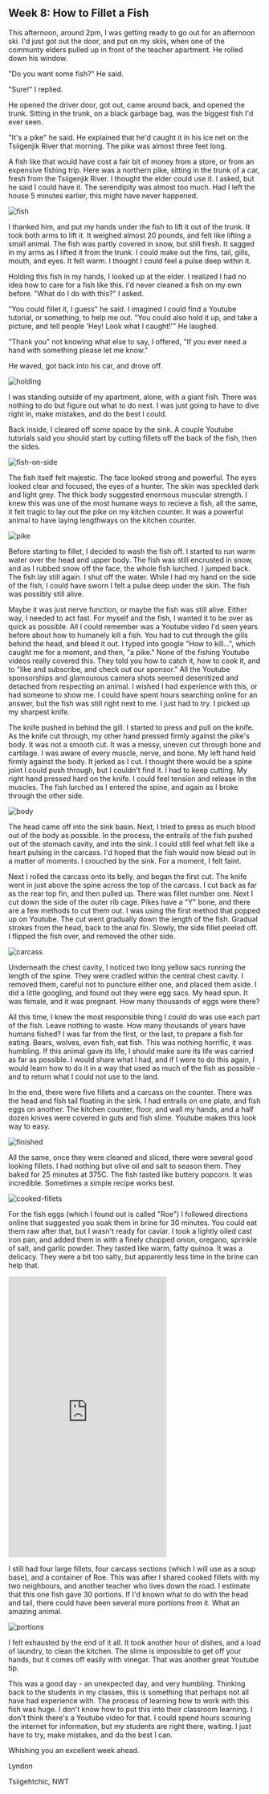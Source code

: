 ## Week 8: How to Fillet a Fish

This afternoon, around 2pm, I was getting ready to go out for an afternoon ski. I'd just got out the door, and put on my skiis, when one of the communty elders pulled up in front of the teacher apartment. He rolled down his window. 

"Do you want some fish?" He said.

"Sure!" I replied. 

He opened the driver door, got out, came around back, and opened the trunk. Sitting in the trunk, on a black garbage bag, was the biggest fish I'd ever seen. 

"It's a pike" he said. He explained that he'd caught it in his ice net on the Tsiigenjik River that morning. The pike was almost three feet long. 

A fish like that would have cost a fair bit of money from a store, or from an expensive fishing trip. Here was a northern pike, sitting in the trunk of a car, fresh from the Tsiigenjik River. I thought the elder could use it. I asked, but he said I could have it. The serendipity was almost too much. Had I left the house 5 minutes earlier, this might have never happened.   

![fish](https://www.dropbox.com/scl/fi/y09go27osg2scrgjsb0y8/20241102_135332.jpg?rlkey=8piop9vu99dcpfqzifqyqc7jm&st=l7xfjgc9&raw=1)

I thanked him, and put my hands under the fish to lift it out of the trunk. It took both arms to lift it. It weighed almost 20 pounds, and felt like lifting a small animal. The fish was partly covered in snow, but still fresh. It sagged in my arms as I lifted it from the trunk. I could make out the fins, tail, gills, mouth, and eyes. It felt warm. I thought I could feel a pulse deep within it. 

Holding this fish in my hands, I looked up at the elder. I realized I had no idea how to care for a fish like this. I'd never cleaned a fish on my own before. "What do I do with this?" I asked.

"You could fillet it, I guess" he said. I imagined I could find a Youtube tutorial, or something, to help me out. "You could also hold it up, and take a picture, and tell people 'Hey! Look what I caught!'" He laughed. 

"Thank you" not knowing what else to say, I offered, "If you ever need a hand with something please let me know."

He waved, got back into his car, and drove off. 

![holding](https://www.dropbox.com/scl/fi/x802hc1i23bjmx586rrao/20241102_141618.jpg?rlkey=i8c2wqemll2qheo7pbl91mujr&st=4i9z5yd2&raw=1)

I was standing outside of my apartment, alone, with a giant fish. There was nothing to do but figure out what to do next. I was just going to have to dive right in, make mistakes, and do the best I could. 

Back inside, I cleared off some space by the sink. A couple Youtube tutorials said you should start by cutting fillets off the back of the fish, then the sides. 

![fish-on-side](https://www.dropbox.com/scl/fi/ozzib0tqvsprx15qgsbhz/20241102_141814.jpg?rlkey=ywfssvotof7keye5ycu9l1ju4&st=c5t35zs6&raw=1)

The fish itself felt majestic. The face looked strong and powerful. The eyes looked clear and focused, the eyes of a hunter. The skin was speckled dark and light grey. The thick body suggested enormous muscular strength. I knew this was one of the most humane ways to recieve a fish, all the same, it felt tragic to lay out the pike on my kitchen counter. It was a powerful animal to have laying lengthways on the kitchen counter.   

![pike](https://www.dropbox.com/scl/fi/z1le02hukxkpcresp5olg/20241102_142117.jpg?rlkey=9n9ye50eh6t053sx8sknxll9b&st=a5bmmpu2&raw=1)

Before starting to fillet, I decided to wash the fish off. I started to run warm water over the head and upper body. The fish was still encrusted in snow, and as I rubbed snow off the face, the whole fish lurched. I jumped back. The fish lay still again. I shut off the water. While I had my hand on the side of the fish, I could have sworn I felt a pulse deep under the skin. The fish was possibly still alive. 

Maybe it was just nerve function, or maybe the fish was still alive. Either way, I needed to act fast. For myself and the fish, I wanted it to be over as quick as possible. All I could remember was a Youtube video I'd seen years before about how to humanely kill a fish. You had to cut through the gills behind the head, and bleed it out. I typed into google "How to kill...", which caught me for a moment, and then, "a pike." None of the fishing Youtube videos really covered this. They told you how to catch it, how to cook it, and to "like and subscribe, and check out our sponsor." All the Youtube sponsorships and glamourous camera shots seemed desenitized and detached from respecting an animal. I wished I had experience with this, or had someone to show me. I could have spent hours searching online for an answer, but the fish was still right next to me. I just had to try. I picked up my sharpest knife. 

The knife pushed in behind the gill. I started to press and pull on the knife. As the knife cut through, my other hand pressed firmly against the pike's body. It was not a smooth cut. It was a messy, uneven cut through bone and cartilage. I was aware of every muscle, nerve, and bone. My left hand held firmly against the body. It jerked as I cut. I thought there would be a spine joint I could push through, but I couldn't find it. I had to keep cutting. My right hand pressed hard on the knife. I could feel tension and release in the muscles. The fish lurched as I entered the spine, and again as I broke through the other side. 

![body](https://www.dropbox.com/scl/fi/k9xmetfhnaum5n2uffcrr/20241102_143519.jpg?rlkey=fprjh73g4hf6o9zi7y0e87wzw&st=tr56ywrr&raw=1)

The head came off into the sink basin. Next, I tried to press as much blood out of the body as possible. In the process, the entrails of the fish pushed out of the stomach cavity, and into the sink. I could still feel what felt like a heart pulsing in the carcass. I'd hoped that the fish would now blead out in a matter of moments. I crouched by the sink. For a moment, I felt faint. 

Next I rolled the carcass onto its belly, and began the first cut. The knife went in just above the spine across the top of the carcass. I cut back as far as the rear top fin, and then pulled up. There was fillet number one. Next I cut down the side of the outer rib cage. Pikes have a "Y" bone, and there are a few methods to cut them out. I was using the first method that popped up on Youtube. The cut went gradually down the length of the fish. Gradual strokes from the head, back to the anal fin. Slowly, the side fillet peeled off. I flipped the fish over, and removed the other side. 

![carcass](https://www.dropbox.com/scl/fi/zwhi03c2zyjkhb9bqfpw8/20241102_144720.jpg?rlkey=ya427cdmhnwqekbtkqcrk9kfx&st=jm165g8i&raw=1)

Underneath the chest cavity, I noticed two long yellow sacs running the length of the spine. They were cradled within the central chest cavity. I removed them, careful not to puncture either one, and placed them aside. I did a little googling, and found out they were egg sacs. My head spun. It was female, and it was pregnant. How many thousands of eggs were there?  

All this time, I knew the most responsible thing I could do was use each part of the fish. Leave nothing to waste. How many thousands of years have humans fished? I was far from the first, or the last, to prepare a fish for eating. Bears, wolves, even fish, eat fish. This was nothing horrific, it was humbling. If this animal gave its life, I should make sure its life was carried as far as possible. I would share what I had, and if I were to do this again, I would learn how to do it in a way that used as much of the fish as possible - and to return what I could not use to the land. 

In the end, there were five fillets and a carcass on the counter. There was the head and fish tail floating in the sink. I had entrails on one plate, and fish eggs on another. The kitchen counter, floor, and wall my hands, and a half dozen knives were covered in guts and fish slime. Youtube makes this look way to easy. 

![finished](https://www.dropbox.com/scl/fi/7ew5mg8xg772g6fjyzafx/20241102_152019.jpg?rlkey=80yc0oeqiuhvos1seb2tj7yri&st=a2x64491&raw=1)

All the same, once they were cleaned and sliced, there were several good looking fillets. I had nothing but olive oil and salt to season them. They baked for 25 minutes at 375C. The fish tasted like buttery popcorn. It was incredible. Sometimes a simple recipe works best. 

![cooked-fillets](https://www.dropbox.com/scl/fi/7d0z4tkh7g4m3xregn6ye/20241102_172537.jpg?rlkey=yuy5zy4k4dibo8q3sb4bb9o91&st=u4ay5fx4&raw=1)

For the fish eggs (which I found out is called "Roe") I followed directions online that suggested you soak them in brine for 30 minutes. You could eat them raw after that, but I wasn't ready for caviar. I took a lightly oiled cast iron pan, and added them in with a finely chopped onion, oregano, sprinkle of salt, and garlic powder. They tasted like warm, fatty quinoa. It was a delicacy. They were a bit too salty, but apparently less time in the brine can help that.

<iframe width="315" height="560"
src="https://www.youtube.com/embed/IL0CIP1-jeE"
title="YouTube video player"
frameborder="0"
allow="accelerometer; autoplay; clipboard-write; encrypted-media; gyroscope; picture-in-picture; web-share"
allowfullscreen></iframe>


I still had four large fillets, four carcass sections (which I will use as a soup base), and a container of Roe. This was after I shared cooked fillets with my two neighbours, and another teacher who lives down the road. I estimate that this one fish gave 30 portions. If I'd known what to do with the head and tail, there could have been several more portions from it. What an amazing animal. 

![portions](https://www.dropbox.com/scl/fi/3rize3q1gdbtkq80y520d/20241102_165632.jpg?rlkey=4rx0auihbtr40fibod6vwb2xr&st=o4bclk4i&raw=1)

I felt exhausted by the end of it all. It took another hour of dishes, and a load of laundry, to clean the kitchen. The slime is impossible to get off your hands, but it comes off easily with vinegar. That was another great Youtube tip.

This was a good day - an unexpected day, and very humbling. Thinking back to the students in my classes, this is something that perhaps not all have had experience with. The process of learning how to work with this fish was huge. I don't know how to put this into their classroom learning. I don't think there's a Youtube video for that. I could spend hours scouring the internet for information, but my students are right there, waiting. I just have to try, make mistakes, and do the best I can.      

Whishing you an excellent week ahead. 

Lyndon

Tsiigehtchic, NWT
